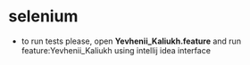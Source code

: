 # selenium

* to run tests please, open <strong>Yevhenii_Kaliukh.feature</strong> and run feature:Yevhenii_Kaliukh using intellij idea interface
